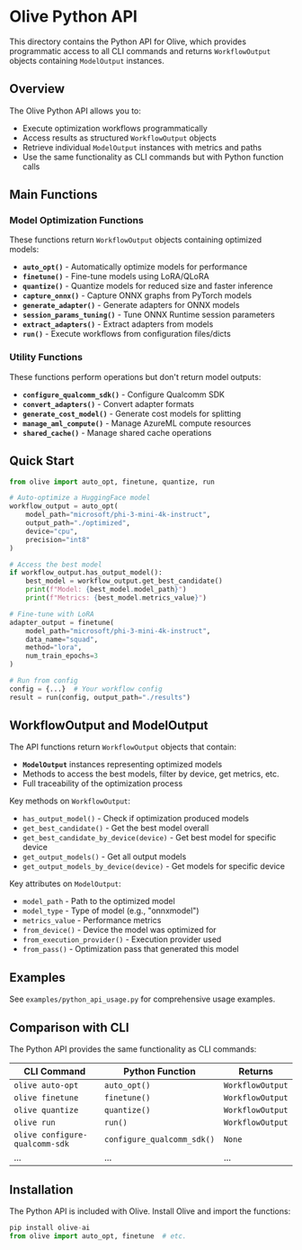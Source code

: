 # Olive Python API

This directory contains the Python API for Olive, which provides programmatic access to all CLI commands and returns `WorkflowOutput` objects containing `ModelOutput` instances.

## Overview

The Olive Python API allows you to:

- Execute optimization workflows programmatically
- Access results as structured `WorkflowOutput` objects
- Retrieve individual `ModelOutput` instances with metrics and paths
- Use the same functionality as CLI commands but with Python function calls

## Main Functions

### Model Optimization Functions
These functions return `WorkflowOutput` objects containing optimized models:

- **`auto_opt()`** - Automatically optimize models for performance
- **`finetune()`** - Fine-tune models using LoRA/QLoRA
- **`quantize()`** - Quantize models for reduced size and faster inference
- **`capture_onnx()`** - Capture ONNX graphs from PyTorch models
- **`generate_adapter()`** - Generate adapters for ONNX models
- **`session_params_tuning()`** - Tune ONNX Runtime session parameters
- **`extract_adapters()`** - Extract adapters from models
- **`run()`** - Execute workflows from configuration files/dicts

### Utility Functions
These functions perform operations but don't return model outputs:

- **`configure_qualcomm_sdk()`** - Configure Qualcomm SDK
- **`convert_adapters()`** - Convert adapter formats
- **`generate_cost_model()`** - Generate cost models for splitting
- **`manage_aml_compute()`** - Manage AzureML compute resources
- **`shared_cache()`** - Manage shared cache operations

## Quick Start

```python
from olive import auto_opt, finetune, quantize, run

# Auto-optimize a HuggingFace model
workflow_output = auto_opt(
    model_path="microsoft/phi-3-mini-4k-instruct",
    output_path="./optimized",
    device="cpu",
    precision="int8"
)

# Access the best model
if workflow_output.has_output_model():
    best_model = workflow_output.get_best_candidate()
    print(f"Model: {best_model.model_path}")
    print(f"Metrics: {best_model.metrics_value}")

# Fine-tune with LoRA
adapter_output = finetune(
    model_path="microsoft/phi-3-mini-4k-instruct", 
    data_name="squad",
    method="lora",
    num_train_epochs=3
)

# Run from config
config = {...}  # Your workflow config
result = run(config, output_path="./results")
```

## WorkflowOutput and ModelOutput

The API functions return `WorkflowOutput` objects that contain:

- **`ModelOutput`** instances representing optimized models
- Methods to access the best models, filter by device, get metrics, etc.
- Full traceability of the optimization process

Key methods on `WorkflowOutput`:
- `has_output_model()` - Check if optimization produced models
- `get_best_candidate()` - Get the best model overall
- `get_best_candidate_by_device(device)` - Get best model for specific device
- `get_output_models()` - Get all output models
- `get_output_models_by_device(device)` - Get models for specific device

Key attributes on `ModelOutput`:
- `model_path` - Path to the optimized model
- `model_type` - Type of model (e.g., "onnxmodel")
- `metrics_value` - Performance metrics
- `from_device()` - Device the model was optimized for
- `from_execution_provider()` - Execution provider used
- `from_pass()` - Optimization pass that generated this model

## Examples

See `examples/python_api_usage.py` for comprehensive usage examples.

## Comparison with CLI

The Python API provides the same functionality as CLI commands:

| CLI Command | Python Function | Returns |
|-------------|----------------|---------|
| `olive auto-opt` | `auto_opt()` | `WorkflowOutput` |
| `olive finetune` | `finetune()` | `WorkflowOutput` |
| `olive quantize` | `quantize()` | `WorkflowOutput` |
| `olive run` | `run()` | `WorkflowOutput` |
| `olive configure-qualcomm-sdk` | `configure_qualcomm_sdk()` | `None` |
| ... | ... | ... |

## Installation

The Python API is included with Olive. Install Olive and import the functions:

```python
pip install olive-ai
from olive import auto_opt, finetune  # etc.
```